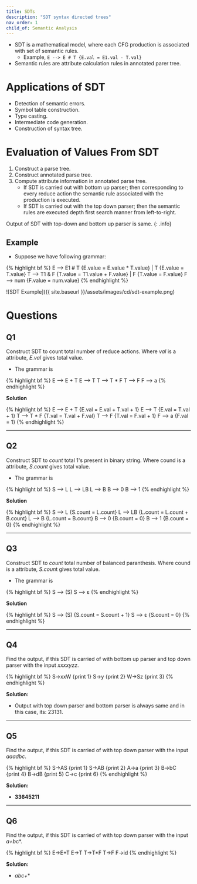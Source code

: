 ```yaml
---
title: SDTs
description: "SDT syntax directed trees"
nav_order: 1
child_of: Semantic Analysis
---
```


- SDT is a mathematical model, where each CFG production is associated with set of semantic rules.
    - Example, `E --> E # T {E.val = E1.val - T.val}`
- Semantic rules are attribute calculation rules in annotated parer tree.

# Applications of SDT

- Detection of semantic errors.
- Symbol table construction.
- Type casting.
- Intermediate code generation.
- Construction of syntax tree.

# Evaluation of Values From SDT

1. Construct a parse tree.
2. Construct annotated parse tree.
3. Compute attribute information in annotated parse tree.
    - If SDT is carried out with bottom up parser; then corresponding to every reduce action the semantic rule associated with the production is executed.
    - If SDT is carried out with the top down parser; then the semantic rules are executed depth first search manner from left-to-right.

Output of SDT with top-down and bottom up parser is same.
{: .info}

## Example

- Suppose we have following grammar:

{% highlight bf %}
E --> E1 # T {E.value = E.value * T.value}
    | T {E.value = T.value}
T --> T1 & F {T.value = T1.value + F.value}
    | F {T.value = F.value}
F --> num {F.value = num.value}
{% endhighlight %}

![SDT Example]({{ site.baseurl }}/assets/images/cd/sdt-example.png)

# Questions

## Q1

Construct SDT to count total number of reduce actions. Where *val* is a attribute, *E.val* gives total value.

- The grammar is 

{% highlight bf %}
E --> E + T
E --> T
T --> T * F
T --> F
F --> a
{% endhighlight %}

**Solution**

{% highlight bf %}
E --> E + T {E.val = E.val + T.val + 1}
E --> T {E.val = T.val + 1}
T --> T * F {T.val = T.val + F.val}
T --> F {T.val = F.val + 1}
F --> a {F.val = 1}
{% endhighlight %}

***

## Q2

Construct SDT to *count* total 1's present in binary string. Where cound is a attribute, *S.count* gives total value.

- The grammar is 

{% highlight bf %}
S --> L
L --> LB 
L --> B 
B --> 0 
B --> 1 
{% endhighlight %}

**Solution**


{% highlight bf %}
S --> L {S.count = L.count}
L --> LB {L.count = L.count + B.count}
L --> B {L.count = B.count}
B --> 0 {B.count = 0}
B --> 1 {B.count = 0}
{% endhighlight %}

***

## Q3

Construct SDT to *count* total number of balanced paranthesis. Where cound is a attribute, *S.coun*t gives total value.

- The grammar is 

{% highlight bf %}
S --> (S)
S -->  ε 
{% endhighlight %}

**Solution**

{% highlight bf %}
S --> (S) {S.count = S.count + 1}
S -->  ε {S.count = 0}
{% endhighlight %}

***

## Q4 

Find the output, if this SDT is carried of with bottom up parser and top down parser with the input *xxxxyzz*.

{% highlight bf %}
S->xxW {print 1}
S->y {print 2}
W->Sz {print 3}
{% endhighlight %}

**Solution:**

- Output with top down parser and bottom parser is always same and in this case, its: 23131.

***

## Q5

Find the output, if this SDT is carried of with top down parser with the input *aaadbc*.

{% highlight bf %}
S->AS   {print 1}
S->AB   {print 2}
A->a    {print 3}
B->bC   {print 4}
B->dB   {print 5}
C->c    {print 6}
{% endhighlight %}

**Solution:**

- **33645211**

***

## Q6

Find the output, if this SDT is carried of with top down parser with the input *a+b*c*.

{% highlight bf %}
E->E+T
E->T
T->T*F
T->F
F->id
{% endhighlight %}

**Solution:**

- **abc*+**